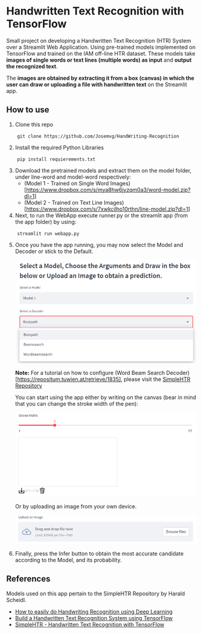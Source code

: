 # Handwritten Text Recognition with TensorFlow

Small project on developing a Handwritten Text Recognition (HTR) System over a Streamlit Web Application. Using pre-trained models implemented on TensorFlow and trained on the IAM off-line HTR dataset. These models take **images of single words or text lines (multiple words) as input** and **output the recognized text**.

The **images are obtained by extracting it from a box (canvas) in which the user can draw or uploading a file with handwritten text** on the Streamlit app.

## How to use
1. Clone this repo
```
	git clone https://github.com/Josemvg/HandWriting-Recognition
```
2. Install the required Python Libraries
```
	pip install requierements.txt
```
3. Download the pretrained models and extract them on the model folder, under line-word and model-word respectively:
   * (Model 1 - Trained on Single Word Images)[https://www.dropbox.com/s/mya8hw6jyzqm0a3/word-model.zip?dl=1]
   * (Model 2 - Trained on Text Line Images)[https://www.dropbox.com/s/7xwkcilho10rthn/line-model.zip?dl=1]
4. Next, to run the WebApp execute runner.py or the streamlit app (from the app folder) by using:
```
	streamlit run webapp.py
```
5. Once you have the app running, you may now select the Model and Decoder or stick to the Default.

   <p align="center"><img src="https://raw.githubusercontent.com/Josemvg/HandWriting-Recognition/master/docs/img/Selectors.png"></p>
   
   **Note:** For a tutorial on how to configure (Word Beam Search Decoder)[https://repositum.tuwien.at/retrieve/1835], please visit the [SimpleHTR Repository](https://github.com/githubharald/SimpleHTR)

   You can start using the app either by writing on the canvas (bear in mind that you can change the stroke width of the pen):
	
   <p align="center"><img src="https://raw.githubusercontent.com/Josemvg/HandWriting-Recognition/master/docs/img/Canvas.png"></p>
   
   Or by uploading an image from your own device.

   <p align="center"><img src="https://raw.githubusercontent.com/Josemvg/HandWriting-Recognition/master/docs/img/Upload.png"></p>
   
6. Finally, press the Infer button to obtain the most accurate candidate according to the Model, and its probability.

## References
Models used on this app pertain to the SimpleHTR Repository by Harald Scheidl.
* [How to easily do Handwriting Recognition using Deep Learning](https://nanonets.com/blog/handwritten-character-recognition/)
* [Build a Handwritten Text Recognition System using TensorFlow](https://towardsdatascience.com/build-a-handwritten-text-recognition-system-using-tensorflow-2326a3487cd5)
* [SimpleHTR - Handwritten Text Recognition with TensorFlow](https://github.com/githubharald/SimpleHTR)
